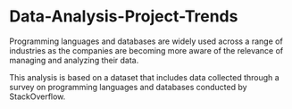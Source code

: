 # Data-Analysis-Project-Trends

Programming languages and databases are widely used across a range of industries as the companies are becoming more aware of the relevance of managing and analyzing their data.

This analysis is based on a dataset that includes data collected through a survey on programming languages and databases conducted by StackOverflow.
